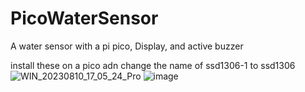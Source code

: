 # PicoWaterSensor
A water sensor with a pi pico, Display, and active buzzer

install these on a pico adn change the name of ssd1306-1 to ssd1306
![WIN_20230810_17_05_24_Pro](https://github.com/SuperDude7/PicoWaterSensor/assets/129622366/71d32932-5769-4755-83e4-3bb1ad9c7a6d)
![image](https://github.com/SuperDude7/PicoWaterSensor/assets/129622366/d2c32cfb-a0a2-4560-87e3-46f17548adbc)
